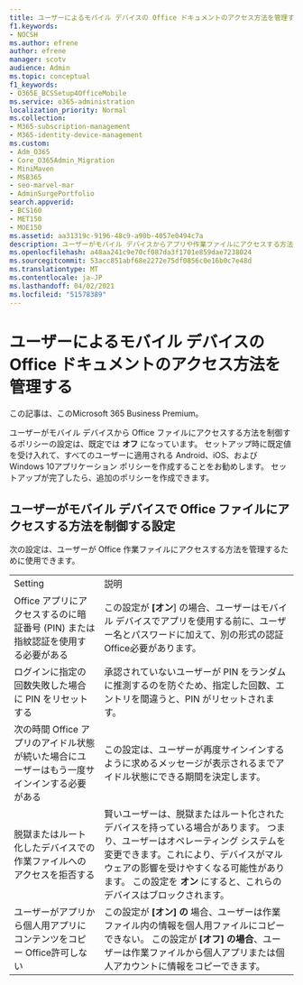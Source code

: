 ```yaml
---
title: ユーザーによるモバイル デバイスの Office ドキュメントのアクセス方法を管理する
f1.keywords:
- NOCSH
ms.author: efrene
author: efrene
manager: scotv
audience: Admin
ms.topic: conceptual
f1_keywords:
- O365E_BCSSetup4OfficeMobile
ms.service: o365-administration
localization_priority: Normal
ms.collection:
- M365-subscription-management
- M365-identity-device-management
ms.custom:
- Adm_O365
- Core_O365Admin_Migration
- MiniMaven
- MSB365
- seo-marvel-mar
- AdminSurgePortfolio
search.appverid:
- BCS160
- MET150
- MOE150
ms.assetid: aa31319c-9196-48c9-a90b-4057e0494c7a
description: ユーザーがモバイル デバイスからアプリや作業ファイルにアクセスする方法Office保護ポリシーについて説明します。
ms.openlocfilehash: a48aa241c9e70cf087da3f1701e859dae7238024
ms.sourcegitcommit: 53acc851abf68e2272e75df0856c0e16b0c7e48d
ms.translationtype: MT
ms.contentlocale: ja-JP
ms.lasthandoff: 04/02/2021
ms.locfileid: "51578389"
---
```

# <a name="manage-how-users-access-office-documents-on-mobile-devices"></a>ユーザーによるモバイル デバイスの Office ドキュメントのアクセス方法を管理する

この記事は、このMicrosoft 365 Business Premium。

ユーザーがモバイル デバイスから Office ファイルにアクセスする方法を制御するポリシーの設定は、既定では **オフ** になっています。 セットアップ時に既定値を受け入れて、すべてのユーザーに適用される Android、iOS、および Windows 10アプリケーション ポリシーを作成することをお勧めします。 セットアップが完了したら、追加のポリシーを作成できます。 
  
## <a name="settings-that-control-how-users-access-office-files-on-mobile-devices"></a>ユーザーがモバイル デバイスで Office ファイルにアクセスする方法を制御する設定

次の設定は、ユーザーが Office 作業ファイルにアクセスする方法を管理するために使用できます。
  
|||
|:-----|:-----|
|Setting  <br/> |説明  <br/> |
|Office アプリにアクセスするのに暗証番号 (PIN) または指紋認証を使用する必要がある  <br/> |この設定が **[オン**] の場合、ユーザーはモバイル デバイスでアプリを使用する前に、ユーザー名とパスワードに加えて、別の形式の認証Office必要があります。  <br/> |
|ログインに指定の回数失敗した場合に PIN をリセットする  <br/> |承認されていないユーザーが PIN をランダムに推測するのを防ぐため、指定した回数、エントリを間違うと、PIN がリセットされます。  <br/> |
|次の時間 Office アプリのアイドル状態が続いた場合にユーザーはもう一度サインインする必要がある  <br/> |この設定は、ユーザーが再度サインインするように求めるメッセージが表示されるまでアイドル状態にできる期間を決定します。  <br/> |
|脱獄またはルート化したデバイスでの作業ファイルへのアクセスを拒否する  <br/> |賢いユーザーは、脱獄またはルート化されたデバイスを持っている場合があります。 つまり、ユーザーはオペレーティング システムを変更できます。これにより、デバイスがマルウェアの影響を受けやすくなる可能性があります。 この設定を **オン** にすると、これらのデバイスはブロックされます。  <br/> |
|ユーザーがアプリから個人用アプリにコンテンツをコピー Office許可しない  <br/> |この設定が **[オン] の** 場合、ユーザーは作業ファイル内の情報を個人用ファイルにコピーできない。 この設定が **[オフ] の場合**、ユーザーは作業ファイルから個人アプリまたは個人アカウントに情報をコピーできます。  <br/> |
   

